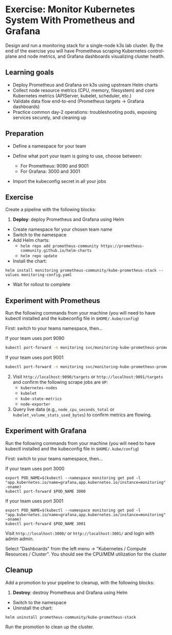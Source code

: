 # Exercise: Monitor Kubernetes System With Prometheus and Grafana

Design and run a monitoring stack for a single-node k3s lab cluster. By the end of the exercise you will have Prometheus scraping Kubernetes control-plane and node metrics, and Grafana dashboards visualizing cluster health.

## Learning goals

- Deploy Prometheus and Grafana on k3s using upstream Helm charts
- Collect node resource metrics (CPU, memory, filesystem) and core Kubernetes metrics (APIServer, kubelet, scheduler, etc.)
- Validate data flow end-to-end (Prometheus targets → Grafana dashboards)
- Practice common day-2 operations: troubleshooting pods, exposing services securely, and cleaning up

## Preparation

- Define a namespace for your team
- Define what port your team is going to use, choose between:
  - For Prometheus: 9090 and 9001
  - For Grafana: 3000 and 3001

- Import the kubeconfig secret in all your jobs

## Exercise

Create a pipeline with the following blocks:

1. **Deploy**: deploy Prometheus and Grafana using Helm

- Create namespace for your chosen team name
- Switch to the namespace
- Add Helm charts:
  - `helm repo add prometheus-community https://prometheus-community.github.io/helm-charts`
  - `helm repo update`
- Install the chart:

```shell
helm install monitoring prometheus-community/kube-prometheus-stack --values monitoring-config.yaml
```

- Wait for rollout to complete

## Experiment with Prometheus

Run the following commands from your machine (you will need to have kubectl installed and the kubeconfig file in `$HOME/.kube/config`)

First: switch to your teams namespace, then...

If your team uses port 9090

   ```bash
   kubectl port-forward -n monitoring svc/monitoring-kube-prometheus-prometheus 9090:9090
   ```

If your team uses port 9001

   ```bash
   kubectl port-forward -n monitoring svc/monitoring-kube-prometheus-prometheus 9090:9091
   ```

2. Visit `http://localhost:9090/targets` or `http://localhost:9091/targets` and confirm the following scrape jobs are `UP`:
   - `kubernetes-nodes`
   - `kubelet`
   - `kube-state-metrics`
   - `node-exporter`
3. Query live data (e.g., `node_cpu_seconds_total` or `kubelet_volume_stats_used_bytes`) to confirm metrics are flowing.

## Experiment with Grafana

Run the following commands from your machine (you will need to have kubectl installed and the kubeconfig file in `$HOME/.kube/config`)

First: switch to your teams namespace, then...

If your team uses port 3000

```shell
export POD_NAME=$(kubectl --namespace monitoring get pod -l "app.kubernetes.io/name=grafana,app.kubernetes.io/instance=monitoring" -oname)
kubectl port-forward $POD_NAME 3000
```

If your team uses port 3001

```shell
export POD_NAME=$(kubectl --namespace monitoring get pod -l "app.kubernetes.io/name=grafana,app.kubernetes.io/instance=monitoring" -oname)
kubectl port-forward $POD_NAME 3001
```

Visit `http://localhost:3000/` or `http://localhost:3001/`  and login with admin admin.

Select "Dashboards" from the left menu -> "Kubernetes / Compute Resources / Cluster". You should see the CPU/MEM utilization for the cluster

## Cleanup

Add a promotion to your pipeline to cleanup, with the following blocks:

1. **Destroy**: destroy  Prometheus and Grafana using Helm

- Switch to the namespace
- Uninstall the chart:

```shell
helm uninstall prometheus-community/kube-prometheus-stack
```

Run the promotion to clean up the cluster.
